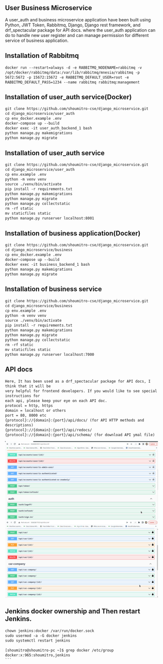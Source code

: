 ## User Business Microservice
A user_auth and business microservice application have been built using Python, JWT Token, 
Rabbitmq, Django, Django rest framework, and drf_spectacular package for API docs. 
where the user_auth application can do to handle new user register and can manage 
permission for different service of business application.


## Installation of Rabbitmq
```
docker run --restart=always -d -e RABBITMQ_NODENAME=rabbitmq -v /opt/docker/rabbitmq/data:/var/lib/rabbitmq/mnesia/rabbitmq -p 5672:5672 -p 15672:15672 -e RABBITMQ_DEFAULT_USER=root -e RABBITMQ_DEFAULT_PASS=1234 --name rabbitmq rabbitmq:management
```

## Installation of user_auth service(Docker)
```
git clone https://github.com/shoumitro-cse/django_microservice.git
cd django_microservice/user_auth
cp env_docker.example .env
docker-compose up --build
docker exec -it user_auth_backend_1 bash
python manage.py makemigrations
python manage.py migrate
```

## Installation of user_auth service
```
git clone https://github.com/shoumitro-cse/django_microservice.git
cd django_microservice/user_auth
cp env.example .env
python -m venv venv
source ./venv/bin/activate
pip install -r requirements.txt
python manage.py makemigrations
python manage.py migrate
python manage.py collectstatic
rm -rf static
mv staticfiles static
python manage.py runserver localhost:8001
```

## Installation of business application(Docker)
```
git clone https://github.com/shoumitro-cse/django_microservice.git
cd django_microservice/business
cp env_docker.example .env
docker-compose up --build
docker exec -it business_backend_1 bash
python manage.py makemigrations
python manage.py migrate
```

## Installation of business service
```
git clone https://github.com/shoumitro-cse/django_microservice.git
cd django_microservice/business
cp env.example .env
python -m venv venv
source ./venv/bin/activate
pip install -r requirements.txt
python manage.py makemigrations
python manage.py migrate
python manage.py collectstatic
rm -rf static
mv staticfiles static
python manage.py runserver localhost:7000
```

## API docs

```
Here, It has been used as a drf_spectacular package for API docs, I think that it will be 
very helpful for frontend developers. If you would like to see special instructions for 
each api, please keep your eye on each API doc.
protocol = http, https
domain = localhost or others
port = 80, 8000 etc
{protocol}://{domain}:{port}/api/docs/ (for API HTTP methods and descriptions)
{protocol}://{domain}:{port}/api/redocs/
{protocol}://{domain}:{port}/api/schema/ (for download API ymal file)
```

![](https://github.com/shoumitro-cse/django_microservice/blob/main/docs/user_auth.png)
![](https://github.com/shoumitro-cse/django_microservice/blob/main/docs/business.png)


## Jenkins docker ownership and Then restart Jenkins.

````
chown jenkins:docker /var/run/docker.sock
sudo usermod -a -G docker jenkins
sudo systemctl restart jenkins

[shoumitro@shoumitro-pc ~]$ grep docker /etc/group
docker:x:965:shoumitro,jenkins
```

